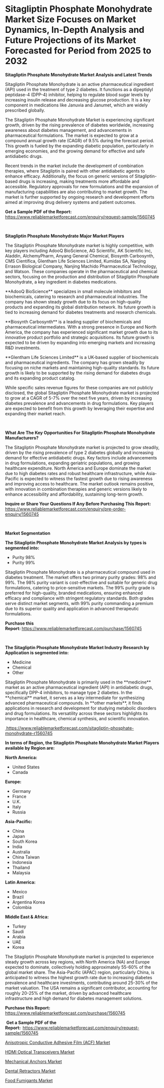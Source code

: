 <p><h1>Sitagliptin Phosphate Monohydrate Market Size Focuses on Market Dynamics, In-Depth Analysis and Future Projections of its Market Forecasted for Period from 2025 to 2032</h1></p><p><strong>Sitagliptin Phosphate Monohydrate Market Analysis and Latest Trends</strong></p>
<p><p>Sitagliptin Phosphate Monohydrate is an active pharmaceutical ingredient (API) used in the treatment of type 2 diabetes. It functions as a dipeptidyl peptidase-4 (DPP-4) inhibitor, helping to regulate blood sugar levels by increasing insulin release and decreasing glucose production. It is a key component in medications like Januvia and Janumet, which are widely prescribed globally.</p><p>The Sitagliptin Phosphate Monohydrate Market is experiencing significant growth, driven by the rising prevalence of diabetes worldwide, increasing awareness about diabetes management, and advancements in pharmaceutical formulations. The market is expected to grow at a compound annual growth rate (CAGR) of 9.5% during the forecast period. This growth is fueled by the expanding diabetic population, particularly in emerging economies, and the growing demand for effective and safe antidiabetic drugs.</p><p>Recent trends in the market include the development of combination therapies, where Sitagliptin is paired with other antidiabetic agents to enhance efficacy. Additionally, the focus on generic versions of Sitagliptin-based drugs is increasing, making treatments more affordable and accessible. Regulatory approvals for new formulations and the expansion of manufacturing capabilities are also contributing to market growth. The market is further supported by ongoing research and development efforts aimed at improving drug delivery systems and patient outcomes.</p></p>
<p><strong>Get a Sample PDF of the Report:&nbsp;</strong> <a href="https://www.reliablemarketforecast.com/enquiry/request-sample/1560745?utm_campaign=2267&utm_medium=2&utm_source=Github&utm_content=ia&utm_term=25012025&utm_id=sitagliptin-phosphate-monohydrate">https://www.reliablemarketforecast.com/enquiry/request-sample/1560745</a></p>
<p>&nbsp;</p>
<p><strong>Sitagliptin Phosphate Monohydrate Major Market Players</strong></p>
<p><p>The Sitagliptin Phosphate Monohydrate market is highly competitive, with key players including AdooQ BioScience, AG Scientific, AK Scientific Inc, Aladdin, AlchemyPharm, Anyang General Chemical, Biosynth Carbosynth, CMS Científica, Glentham Life Sciences Limited, Kumidas SA, Nanjing Errason Biological Company, Nanjing Machido Pharmaceutical Technology, and Watson. These companies operate in the pharmaceutical and chemical sectors, focusing on the production and distribution of Sitagliptin Phosphate Monohydrate, a key ingredient in diabetes medications.</p><p>**AdooQ BioScience** specializes in small molecule inhibitors and biochemicals, catering to research and pharmaceutical industries. The company has shown steady growth due to its focus on high-quality products and expanding its global distribution network. Its future growth is tied to increasing demand for diabetes treatments and research chemicals.</p><p>**Biosynth Carbosynth** is a leading supplier of biochemicals and pharmaceutical intermediates. With a strong presence in Europe and North America, the company has experienced significant market growth due to its innovative product portfolio and strategic acquisitions. Its future growth is expected to be driven by expanding into emerging markets and increasing R&D investments.</p><p>**Glentham Life Sciences Limited** is a UK-based supplier of biochemicals and pharmaceutical ingredients. The company has grown steadily by focusing on niche markets and maintaining high-quality standards. Its future growth is likely to be supported by the rising demand for diabetes drugs and its expanding product catalog.</p><p>While specific sales revenue figures for these companies are not publicly disclosed, the global Sitagliptin Phosphate Monohydrate market is projected to grow at a CAGR of 5-7% over the next five years, driven by increasing diabetes prevalence and advancements in drug formulations. Key players are expected to benefit from this growth by leveraging their expertise and expanding their market reach.</p></p>
<p>&nbsp;</p>
<p><strong>What Are The Key Opportunities For Sitagliptin Phosphate Monohydrate Manufacturers?</strong></p>
<p><p>The Sitagliptin Phosphate Monohydrate market is projected to grow steadily, driven by the rising prevalence of type 2 diabetes globally and increasing demand for effective antidiabetic drugs. Key factors include advancements in drug formulations, expanding geriatric populations, and growing healthcare expenditure. North America and Europe dominate the market due to high diabetes rates and robust healthcare infrastructure, while Asia-Pacific is expected to witness the fastest growth due to rising awareness and improving access to healthcare. The market outlook remains positive, with innovation in combination therapies and generic versions likely to enhance accessibility and affordability, sustaining long-term growth.</p></p>
<p><strong>Inquire or Share Your Questions If Any Before Purchasing This Report:</strong> <a href="https://www.reliablemarketforecast.com/enquiry/pre-order-enquiry/1560745?utm_campaign=2267&utm_medium=2&utm_source=Github&utm_content=ia&utm_term=25012025&utm_id=sitagliptin-phosphate-monohydrate">https://www.reliablemarketforecast.com/enquiry/pre-order-enquiry/1560745</a></p>
<p>&nbsp;</p>
<p><strong>Market Segmentation</strong></p>
<p><strong>The Sitagliptin Phosphate Monohydrate Market Analysis by types is segmented into:</strong></p>
<p><ul><li>Purity 98%</li><li>Purity 99%</li></ul></p>
<p><p>Sitagliptin Phosphate Monohydrate is a pharmaceutical compound used in diabetes treatment. The market offers two primary purity grades: 98% and 99%. The 98% purity variant is cost-effective and suitable for generic drug formulations, catering to price-sensitive markets. The 99% purity grade is preferred for high-quality, branded medications, ensuring enhanced efficacy and compliance with stringent regulatory standards. Both grades serve distinct market segments, with 99% purity commanding a premium due to its superior quality and application in advanced therapeutic formulations.</p></p>
<p><strong>Purchase this Report:&nbsp;</strong><a href="https://www.reliablemarketforecast.com/purchase/1560745?utm_campaign=2267&utm_medium=2&utm_source=Github&utm_content=ia&utm_term=25012025&utm_id=sitagliptin-phosphate-monohydrate">https://www.reliablemarketforecast.com/purchase/1560745</a></p>
<p>&nbsp;</p>
<p><strong>The Sitagliptin Phosphate Monohydrate Market Industry Research by Application is segmented into:</strong></p>
<p><ul><li>Medicine</li><li>Chemical</li><li>Other</li></ul></p>
<p><p>Sitagliptin Phosphate Monohydrate is primarily used in the **medicine** market as an active pharmaceutical ingredient (API) in antidiabetic drugs, specifically DPP-4 inhibitors, to manage type 2 diabetes. In the **chemical** market, it serves as a key intermediate for synthesizing advanced pharmaceutical compounds. In **other markets**, it finds applications in research and development for studying metabolic disorders and drug formulations. Its versatility across these sectors highlights its importance in healthcare, chemical synthesis, and scientific innovation.</p></p>
<p><a href="https://www.reliablemarketforecast.com/sitagliptin-phosphate-monohydrate-r1560745?utm_campaign=2267&utm_medium=2&utm_source=Github&utm_content=ia&utm_term=25012025&utm_id=sitagliptin-phosphate-monohydrate">&nbsp;https://www.reliablemarketforecast.com/sitagliptin-phosphate-monohydrate-r1560745</a></p>
<p><strong>In terms of Region, the Sitagliptin Phosphate Monohydrate Market Players available by Region are:</strong></p>
<p>
    <p> <strong> North America: </strong>
        <ul>
            <li>United States</li>
            <li>Canada</li>
        </ul>
        </p> 
    <p> <strong> Europe: </strong>
        <ul>
            <li>Germany</li>
            <li>France</li>
            <li>U.K.</li>
            <li>Italy</li>
            <li>Russia</li>
        </ul>
        </p> 
    <p> <strong> Asia-Pacific: </strong>
        <ul>
            <li>China</li>
            <li>Japan</li>
            <li>South Korea</li>
            <li>India</li>
            <li>Australia</li>
            <li>China Taiwan</li>
            <li>Indonesia</li>
            <li>Thailand</li>
            <li>Malaysia</li>
        </ul>
        </p> 
    <p> <strong> Latin America: </strong>
        <ul>
            <li>Mexico</li>
            <li>Brazil</li>
            <li>Argentina Korea</li>
            <li>Colombia</li>
        </ul>
        </p> 
    <p> <strong> Middle East & Africa: </strong>
        <ul>
            <li>Turkey</li>
            <li>Saudi</li>
            <li>Arabia</li>
            <li>UAE</li>
            <li>Korea</li>
        </ul>
    </p>
    </p>
<p><p>The Sitagliptin Phosphate Monohydrate market is projected to experience steady growth across key regions, with North America (NA) and Europe expected to dominate, collectively holding approximately 55-60% of the global market share. The Asia-Pacific (APAC) region, particularly China, is anticipated to witness the highest growth rate due to increasing diabetes prevalence and healthcare investments, contributing around 25-30% of the market valuation. The USA remains a significant contributor, accounting for roughly 20-25% of the market, driven by advanced healthcare infrastructure and high demand for diabetes management solutions.</p></p>
<p><strong>Purchase this Report: </strong><a href="https://www.reliablemarketforecast.com/purchase/1560745?utm_campaign=2267&utm_medium=2&utm_source=Github&utm_content=ia&utm_term=25012025&utm_id=sitagliptin-phosphate-monohydrate">https://www.reliablemarketforecast.com/purchase/1560745</a></p>
<p>&nbsp;<strong>Get a Sample PDF of the Report:&nbsp;&nbsp;</strong><a href="https://www.reliablemarketforecast.com/enquiry/request-sample/1560745?utm_campaign=2267&utm_medium=2&utm_source=Github&utm_content=ia&utm_term=25012025&utm_id=sitagliptin-phosphate-monohydrate">https://www.reliablemarketforecast.com/enquiry/request-sample/1560745</a></p>
<p><strong></strong></p>
<p><p><a href="https://www.linkedin.com/pulse/mapping-anisotropic-conductive-adhesive-film-acf-market-26rhf?utm_campaign=2267&utm_medium=2&utm_source=Github&utm_content=ia&utm_term=25012025&utm_id=sitagliptin-phosphate-monohydrate">Anisotropic Conductive Adhesive Film (ACF) Market</a></p><p><a href="https://www.linkedin.com/pulse/sales-channel-penetration-analysis-hdmi-optical-transceivers-ghmuc?utm_campaign=2267&utm_medium=2&utm_source=Github&utm_content=ia&utm_term=25012025&utm_id=sitagliptin-phosphate-monohydrate">HDMI Optical Transceivers Market</a></p><p><a href="https://www.linkedin.com/pulse/mechanical-anchors-market-expansion-from-2025-2032-growth-ps1vf?utm_campaign=2267&utm_medium=2&utm_source=Github&utm_content=ia&utm_term=25012025&utm_id=sitagliptin-phosphate-monohydrate">Mechanical Anchors Market</a></p><p><a href="https://www.linkedin.com/pulse/dental-retractors-market-analysis-report-2025-2032-projected-rt67f?utm_campaign=2267&utm_medium=2&utm_source=Github&utm_content=ia&utm_term=25012025&utm_id=sitagliptin-phosphate-monohydrate">Dental Retractors Market</a></p><p><a href="https://www.linkedin.com/pulse/analysis-global-food-fumigants-market-type-application-geography-7hilc?utm_campaign=2267&utm_medium=2&utm_source=Github&utm_content=ia&utm_term=25012025&utm_id=sitagliptin-phosphate-monohydrate">Food Fumigants Market</a></p></p>